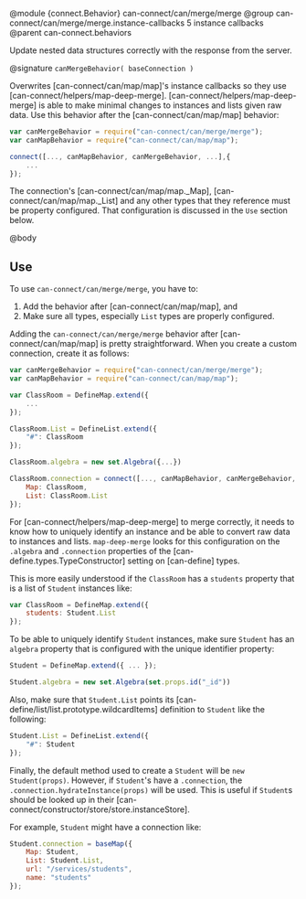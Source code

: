 @module {connect.Behavior} can-connect/can/merge/merge
@group can-connect/can/merge/merge.instance-callbacks 5 instance callbacks
@parent can-connect.behaviors

Update nested data structures correctly with the response from the server.

@signature `canMergeBehavior( baseConnection )`

Overwrites [can-connect/can/map/map]'s instance callbacks
so they use [can-connect/helpers/map-deep-merge].  [can-connect/helpers/map-deep-merge]
is able to make minimal changes to instances and lists given raw data.  Use this behavior
after the [can-connect/can/map/map] behavior:

```js
var canMergeBehavior = require("can-connect/can/merge/merge");
var canMapBehavior = require("can-connect/can/map/map");

connect([..., canMapBehavior, canMergeBehavior, ...],{
	...
});
```

The connection's [can-connect/can/map/map._Map], [can-connect/can/map/map._List]
and any other types that they reference must be property configured.  That configuration
is discussed in the `Use` section below.

@body

## Use

To use `can-connect/can/merge/merge`, you have to:

1. Add the behavior after [can-connect/can/map/map], and
2. Make sure all types, especially `List` types are properly configured.  

Adding the `can-connect/can/merge/merge` behavior after [can-connect/can/map/map]
is pretty straightforward.  When you create a custom connection, create it as follows:

```js
var canMergeBehavior = require("can-connect/can/merge/merge");
var canMapBehavior = require("can-connect/can/map/map");

var ClassRoom = DefineMap.extend({
	...
});

ClassRoom.List = DefineList.extend({
	"#": ClassRoom
});

ClassRoom.algebra = new set.Algebra({...})

ClassRoom.connection = connect([..., canMapBehavior, canMergeBehavior, ...],{
	Map: ClassRoom,
	List: ClassRoom.List
});
```

For [can-connect/helpers/map-deep-merge] to
merge correctly, it needs to know how to uniquely identify an instance and
be able to convert raw data to instances and lists. `map-deep-merge` looks for
this configuration on the `.algebra` and `.connection` properties of the
[can-define.types.TypeConstructor] setting on [can-define] types.

This is more easily understood if the `ClassRoom` has a `students` property that
is a list of `Student` instances like:

```js
var ClassRoom = DefineMap.extend({
	students: Student.List
});
```

To be able to uniquely identify `Student` instances, make sure `Student`
has an `algebra` property that is configured with the unique identifier property:

```js
Student = DefineMap.extend({ ... });

Student.algebra = new set.Algebra(set.props.id("_id"))
```

Also, make sure that `Student.List` points its [can-define/list/list.prototype.wildcardItems]
definition to `Student` like the following:

```js
Student.List = DefineList.extend({
    "#": Student
});
```

Finally, the default method used to create a `Student` will be `new Student(props)`.  However,
if `Student`'s have a `.connection`, the `.connection.hydrateInstance(props)` will be
used.  This is useful if `Student`s should be looked up in their [can-connect/constructor/store/store.instanceStore].

For example, `Student` might have a connection like:

```js
Student.connection = baseMap({
	Map: Student,
	List: Student.List,
	url: "/services/students",
	name: "students"
});
```
